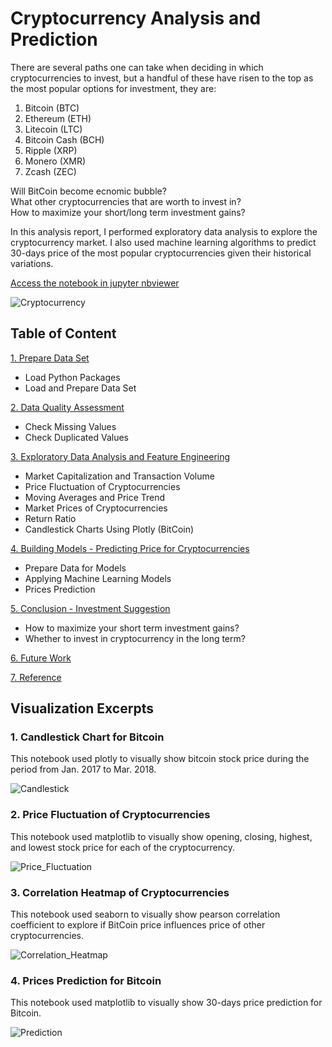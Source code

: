 # **Cryptocurrency Analysis and Prediction**

There are several paths one can take when deciding in which cryptocurrencies to invest, but a handful of these have risen to the top as the most popular options for investment, they are:

1. Bitcoin (BTC)
2. Ethereum (ETH)
3. Litecoin (LTC)
4. Bitcoin Cash (BCH)
5. Ripple (XRP)
6. Monero (XMR)
7. Zcash (ZEC)

Will BitCoin become ecnomic bubble?<br>
What other cryptocurrencies that are worth to invest in?<br>
How to maximize your short/long term investment gains?<br>

In this analysis report, I performed exploratory data analysis to explore the cryptocurrency market. I also used machine learning algorithms to predict 30-days price of the most popular cryptocurrencies given their historical variations.<br>

[Access the notebook in jupyter nbviewer](https://nbviewer.jupyter.org/github/shanxingg/ML_Cryptocurrency_Investments/blob/master/Analysis_of_Cryptocurrency_Investments.ipynb)



![Cryptocurrency](http://www.bankingtech.com/files/2018/01/Cryptocurrencies.jpg)





## **Table of Content**

[1. Prepare Data Set](https://nbviewer.jupyter.org/github/shanxingg/ML_Cryptocurrency_Investments/blob/master/Analysis_of_Cryptocurrency_Investments.ipynb#1)
 - Load Python Packages
 - Load and Prepare Data Set
 
[2. Data Quality Assessment](https://nbviewer.jupyter.org/github/shanxingg/ML_Cryptocurrency_Investments/blob/master/Analysis_of_Cryptocurrency_Investments.ipynb#2)
 - Check Missing Values
 - Check Duplicated Values

[3. Exploratory Data Analysis and Feature Engineering](https://nbviewer.jupyter.org/github/shanxingg/ML_Cryptocurrency_Investments/blob/master/Analysis_of_Cryptocurrency_Investments.ipynb#3)
 - Market Capitalization and Transaction Volume
 - Price Fluctuation of Cryptocurrencies
 - Moving Averages and Price Trend
 - Market Prices of Cryptocurrencies
 - Return Ratio
 - Candlestick Charts Using Plotly (BitCoin)

[4. Building Models - Predicting Price for Cryptocurrencies](https://nbviewer.jupyter.org/github/shanxingg/ML_Cryptocurrency_Investments/blob/master/Analysis_of_Cryptocurrency_Investments.ipynb#4)
 - Prepare Data for Models
 - Applying Machine Learning Models
 - Prices Prediction

[5. Conclusion - Investment Suggestion](https://nbviewer.jupyter.org/github/shanxingg/ML_Cryptocurrency_Investments/blob/master/Analysis_of_Cryptocurrency_Investments.ipynb#5)
 - How to maximize your short term investment gains?
 - Whether to invest in cryptocurrency in the long term?

[6. Future Work](https://nbviewer.jupyter.org/github/shanxingg/ML_Cryptocurrency_Investments/blob/master/Analysis_of_Cryptocurrency_Investments.ipynb#6)

[7. Reference](https://nbviewer.jupyter.org/github/shanxingg/ML_Cryptocurrency_Investments/blob/master/Analysis_of_Cryptocurrency_Investments.ipynb#7)





## **Visualization Excerpts**

### 1. Candlestick Chart for Bitcoin
This notebook used plotly to visually show bitcoin stock price during the period from Jan. 2017 to Mar. 2018.<br>

![Candlestick](https://user-images.githubusercontent.com/32560872/37240662-81868c64-2403-11e8-8812-ddad29c2fa9e.png)


### 2. Price Fluctuation of Cryptocurrencies
This notebook used matplotlib to visually show opening, closing, highest, and lowest stock price for each of the cryptocurrency.<br>

![Price_Fluctuation](https://user-images.githubusercontent.com/32560872/37240755-811b5844-2404-11e8-8add-7acc17e7b9ce.png)


### 3. Correlation Heatmap of Cryptocurrencies
This notebook used seaborn to visually show pearson correlation coefficient to explore if BitCoin price influences price of other cryptocurrencies.<br>

![Correlation_Heatmap](https://user-images.githubusercontent.com/32560872/37240849-9fe03122-2405-11e8-8a14-2e7833285f57.png)


### 4. Prices Prediction for Bitcoin
This notebook used matplotlib to visually show 30-days price prediction for Bitcoin.<br>

![Prediction](https://user-images.githubusercontent.com/32560872/37240880-0f18a8d0-2406-11e8-92cf-e97e42fd132a.png)
